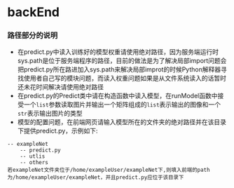 # backEnd

### 路径部分的说明
- 在predict.py中读入训练好的模型权重请使用绝对路径，因为服务端运行时sys.path是位于服务端程序的路径，目前的做法是为了解决局部import问题会把predict.py所在路进加入sys.path来解决局部improt的时候Python解释器寻找使用者自己写的模块问题，而读入权重问题如果是从文件系统读入的话暂时还未花时间解决请使用绝对路径
- 在predict.py的Predict类中请在构造函数中读入模型，在runModel函数中接受一个```list```参数读取图片并输出一个矩阵组成的```list```表示输出的图像和一个```str```表示输出图片的类型
- 模型的配置问题，在前端网页请输入模型所在的文件夹的绝对路径并在该目录下提供predict.py，示例如下:
```
-- exampleNet
    -- predict.py
    -- utlis
    -- others
若exampleNet文件夹位于/home/exampleUser/exampleNet下,则填入前端的path为/home/exampleUser/exampleNet，并且predict.py应位于该目录下
```